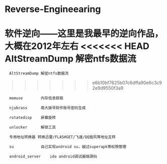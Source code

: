 # Reverse-Engineearing
  软件逆向——这里是我最早的逆向作品，大概在2012年左右
<<<<<<< HEAD
      AltStreamDump	解密ntfs数据流
=======
  
      AltStreamDump 解密ntfs数据流
>>>>>>> e6b10bf7625b07c6dffa90e6c3c92e9d9550f3a9
      
      memuse		内存信息获取
      
      njubrass		南大拨号软件账号密码生成
      
      rotatedisp	屏幕旋转
      
      unlocker		解锁工具
      
      专用地址转换器 转换迅雷/FLASHGET/飞速/QQ旋风等地址互转
      
	  su			自己实现android su，越过superapk等权限管理

	  android_server	ida android调试器端源码
	  